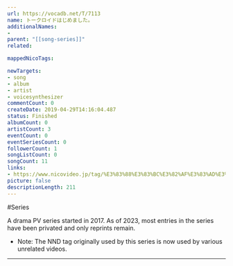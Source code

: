 ```yaml
---
url: https://vocadb.net/T/7113
name: トークロイドはじめました。
additionalNames: 
- 
parent: "[[song-series]]"
related:

mappedNicoTags:

newTargets:
- song
- album
- artist
- voicesynthesizer
commentCount: 0
createDate: 2019-04-29T14:16:04.487
status: Finished
albumCount: 0
artistCount: 3
eventCount: 0
eventSeriesCount: 0
followerCount: 1
songListCount: 0
songCount: 11
links: 
- https://www.nicovideo.jp/tag/%E3%83%88%E3%83%BC%E3%82%AF%E3%83%AD%E3%82%A4%E3%83%89%E3%81%AF%E3%81%98%E3%82%81%E3%81%BE%E3%81%97%E3%81%9F%E3%80%82?via=thumb_watch&at=tag&state=unplayed&ref=vocadb.net
picture: false
descriptionLength: 211
---
```


#Series

A drama PV series started in 2017. As of 2023, most entries in the series have been privated and only reprints remain.

* Note: The NND tag originally used by this series is now used by various unrelated videos.

---

